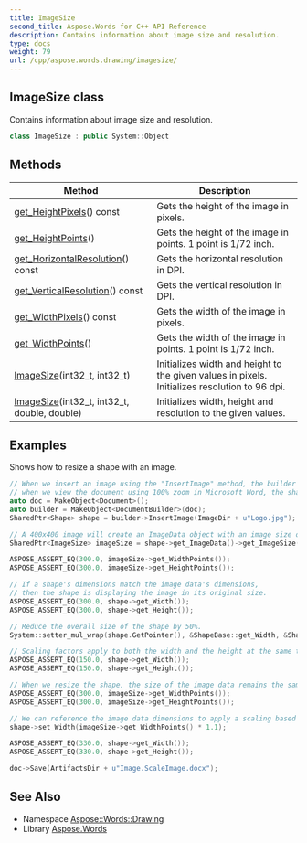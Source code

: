 ```yaml
---
title: ImageSize
second_title: Aspose.Words for C++ API Reference
description: Contains information about image size and resolution.
type: docs
weight: 79
url: /cpp/aspose.words.drawing/imagesize/
---
```

## ImageSize class


Contains information about image size and resolution.

```cpp
class ImageSize : public System::Object
```

## Methods

| Method | Description |
| --- | --- |
| [get_HeightPixels](./get_heightpixels/)() const | Gets the height of the image in pixels. |
| [get_HeightPoints](./get_heightpoints/)() | Gets the height of the image in points. 1 point is 1/72 inch. |
| [get_HorizontalResolution](./get_horizontalresolution/)() const | Gets the horizontal resolution in DPI. |
| [get_VerticalResolution](./get_verticalresolution/)() const | Gets the vertical resolution in DPI. |
| [get_WidthPixels](./get_widthpixels/)() const | Gets the width of the image in pixels. |
| [get_WidthPoints](./get_widthpoints/)() | Gets the width of the image in points. 1 point is 1/72 inch. |
| [ImageSize](./imagesize/)(int32_t, int32_t) | Initializes width and height to the given values in pixels. Initializes resolution to 96 dpi. |
| [ImageSize](./imagesize/)(int32_t, int32_t, double, double) | Initializes width, height and resolution to the given values. |

## Examples



Shows how to resize a shape with an image. 
```cpp
// When we insert an image using the "InsertImage" method, the builder scales the shape that displays the image so that,
// when we view the document using 100% zoom in Microsoft Word, the shape displays the image in its actual size.
auto doc = MakeObject<Document>();
auto builder = MakeObject<DocumentBuilder>(doc);
SharedPtr<Shape> shape = builder->InsertImage(ImageDir + u"Logo.jpg");

// A 400x400 image will create an ImageData object with an image size of 300x300pt.
SharedPtr<ImageSize> imageSize = shape->get_ImageData()->get_ImageSize();

ASPOSE_ASSERT_EQ(300.0, imageSize->get_WidthPoints());
ASPOSE_ASSERT_EQ(300.0, imageSize->get_HeightPoints());

// If a shape's dimensions match the image data's dimensions,
// then the shape is displaying the image in its original size.
ASPOSE_ASSERT_EQ(300.0, shape->get_Width());
ASPOSE_ASSERT_EQ(300.0, shape->get_Height());

// Reduce the overall size of the shape by 50%.
System::setter_mul_wrap(shape.GetPointer(), &ShapeBase::get_Width, &ShapeBase::set_Width, 0.5);

// Scaling factors apply to both the width and the height at the same time to preserve the shape's proportions.
ASPOSE_ASSERT_EQ(150.0, shape->get_Width());
ASPOSE_ASSERT_EQ(150.0, shape->get_Height());

// When we resize the shape, the size of the image data remains the same.
ASPOSE_ASSERT_EQ(300.0, imageSize->get_WidthPoints());
ASPOSE_ASSERT_EQ(300.0, imageSize->get_HeightPoints());

// We can reference the image data dimensions to apply a scaling based on the size of the image.
shape->set_Width(imageSize->get_WidthPoints() * 1.1);

ASPOSE_ASSERT_EQ(330.0, shape->get_Width());
ASPOSE_ASSERT_EQ(330.0, shape->get_Height());

doc->Save(ArtifactsDir + u"Image.ScaleImage.docx");
```

## See Also

* Namespace [Aspose::Words::Drawing](../)
* Library [Aspose.Words](../../)
